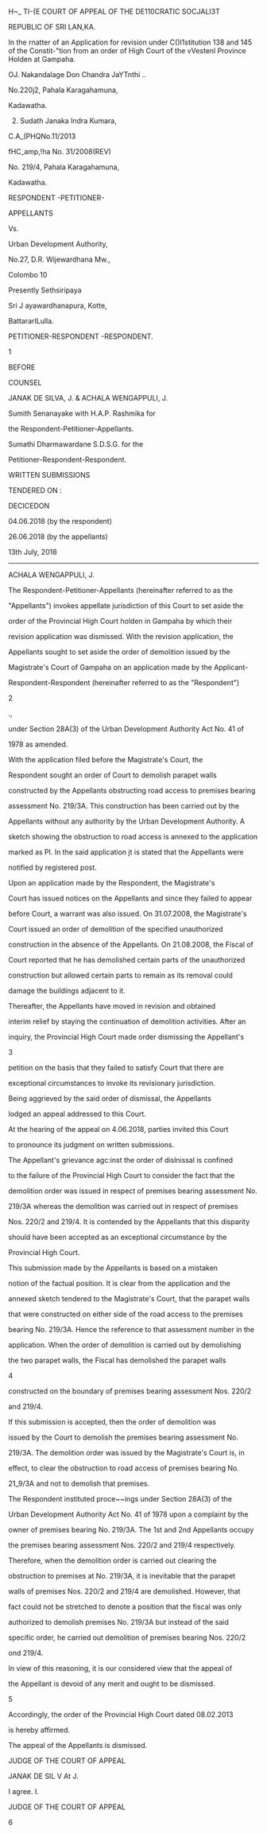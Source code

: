 H~_ TI-{E COURT OF APPEAL OF THE DE110CRATIC SOCJALI3T

REPUBLIC OF SRI LAN,KA.

In the rnatter of an Application for revision under C()I1stitution 138 and 145 of the Constit-"tion from an order of High Court of the vVestenl Province Holden at Gampaha.

OJ. Nakandalage Don Chandra JaYTnthi ..

No.220j2, Pahala Karagahamuna,

Kadawatha.

02. Sudath Janaka Indra Kumara,

C.A_(PHQNo.11/2013

fHC_amp,!ha No. 31/2008(REV)

No. 219/4, Pahala Karagahamuna,

Kadawatha.

RESPONDENT -PETITIONER-

APPELLANTS

Vs.

Urban Development Authority,

No.27, D.R. Wijewardhana Mw.,

Colombo 10

Presently Sethsiripaya

Sri J ayawardhanapura, Kotte,

BattararILulla.

PETITIONER-RESPONDENT -RESPONDENT.

1

BEFORE

COUNSEL

JANAK DE SILVA, J. & ACHALA WENGAPPULI, J.

Sumith Senanayake with H.A.P. Rashmika for

the Respondent-Petitioner-Appellants.

Sumathi Dharmawardane S.D.S.G. for the

Petitioner-Respondent-Respondent.

WRITTEN SUBMISSIONS

TENDERED ON :

DECICEDON

04.06.2018 (by the respondent)

26.06.2018 (by the appellants)

13th July, 2018

*************

ACHALA WENGAPPULI, J.

The Respondent-Petitioner-Appellants (hereinafter referred to as the

"Appellants") invokes appellate jurisdiction of this Court to set aside the

order of the Provincial High Court holden in Gampaha by which their

revision application was dismissed. With the revision application, the

Appellants sought to set aside the order of demolition issued by the

Magistrate's Court of Gampaha on an application made by the Applicant-

Respondent-Respondent (hereinafter referred to as the "Respondent")

2

.,

under Section 28A(3) of the Urban Development Authority Act No. 41 of

1978 as amended.

With the application filed before the Magistrate's Court, the

Respondent sought an order of Court to demolish parapet walls

constructed by the Appellants obstructing road access to premises bearing

assessment No. 219/3A. This construction has been carried out by the

Appellants without any authority by the Urban Development Authority. A

sketch showing the obstruction to road access is annexed to the application

marked as Pl. In the said application jt is stated that the Appellants were

notified by registered post.

Upon an application made by the Respondent, the Magistrate's

Court has issued notices on the Appellants and since they failed to appear

before Court, a warrant was also issued. On 31.07.2008, the Magistrate's

Court issued an order of demolition of the specified unauthorized

construction in the absence of the Appellants. On 21.08.2008, the Fiscal of

Court reported that he has demolished certain parts of the unauthorized

construction but allowed certain parts to remain as its removal could

damage the buildings adjacent to it.

Thereafter, the Appellants have moved in revision and obtained

interim relief by staying the continuation of demolition activities. After an

inquiry, the Provincial High Court made order dismissing the Appellant's

3

petition on the basis that they failed to satisfy Court that there are

exceptional circumstances to invoke its revisionary jurisdiction.

Being aggrieved by the said order of dismissal, the Appellants

lodged an appeal addressed to this Court.

At the hearing of the appeal on 4.06.2018, parties invited this Court

to pronounce its judgment on written submissions.

The Appellant's grievance agc:inst the order of dislnissal is confined

to the failure of the Provincial High Court to consider the fact that the

demolition order was issued in respect of premises bearing assessment No.

219/3A whereas the demolition was carried out in respect of premises

Nos. 220/2 and 219/4. It is contended by the Appellants that this disparity

should have been accepted as an exceptional circumstance by the

Provincial High Court.

This submission made by the Appellants is based on a mistaken

notion of the factual position. It is clear from the application and the

annexed sketch tendered to the Magistrate's Court, that the parapet walls

that were constructed on either side of the road access to the premises

bearing No. 219/3A. Hence the reference to that assessment number in the

application. When the order of demolition is carried out by demolishing

the two parapet walls, the Fiscal has demolished the parapet walls

4

constructed on the boundary of premises bearing assessment Nos. 220/2

and 219/4.

If this submission is accepted, then the order of demolition was

issued by the Court to demolish the premises bearing assessment No.

219/3A. The demolition order was issued by the Magistrate's Court is, in

effect, to clear the obstruction to road access of premises bearing No.

21_9/3A and not to demolish that premises.

The Respondent instituted proce~~ings under Section 28A(3) of the

Urban Development Authority Act No. 41 of 1978 upon a complaint by the

owner of premises bearing No. 219/3A. The 1st and 2nd Appellants occupy

the premises bearing assessment Nos. 220/2 and 219/4 respectively.

Therefore, when the demolition order is carried out clearing the

obstruction to premises at No. 219/3A, it is inevitable that the parapet

walls of premises Nos. 220/2 and 219/4 are demolished. However, that

fact could not be stretched to denote a position that the fiscal was only

authorized to demolish premises No. 219/3A but instead of the said

specific order, he carried out demolition of premises bearing Nos. 220/2

ond 219/4.

In view of this reasoning, it is our considered view that the appeal of

the Appellant is devoid of any merit and ought to be dismissed.

5

Accordingly, the order of the Provincial High Court dated 08.02.2013

is hereby affirmed.

The appeal of the Appellants is dismissed.

JUDGE OF THE COURT OF APPEAL

JANAK DE SIL V At J.

I agree. I.

JUDGE OF THE COURT OF APPEAL

6